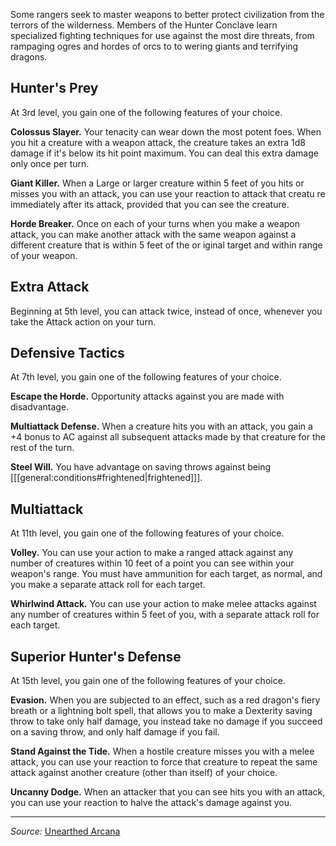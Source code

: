 Some rangers seek to master weapons to better protect civilization from the terrors of the wilderness. Members of the Hunter Conclave learn specialized fighting techniques for use against the most dire threats, from rampaging ogres and hordes of orcs to to wering giants and terrifying dragons.

## Hunter's Prey

At 3rd level, you gain one of the following features of your choice.

**Colossus Slayer.** Your tenacity can wear down the most potent foes. When you hit a creature with a weapon attack, the creature takes an extra 1d8 damage if it's below its hit point maximum. You can deal this extra damage only once per turn.

**Giant Killer.** When a Large or larger creature within 5 feet of you hits or misses you with an attack, you can use your reaction to attack that creatu re immediately after its attack, provided that you can see the creature.

**Horde Breaker.** Once on each of your turns when you make a weapon attack, you can make another attack with the same weapon against a different creature that is within 5 feet of the or iginal target and within range of your weapon.

## Extra Attack

Beginning at 5th level, you can attack twice, instead of once, whenever you take the Attack action on your turn.

## Defensive Tactics

At 7th level, you gain one of the following features of your choice.

**Escape the Horde.** Opportunity attacks against you are made with disadvantage.

**Multiattack Defense.** When a creature hits you with an attack, you gain a +4 bonus to AC against all subsequent attacks made by that creature for the rest of the turn.

**Steel Will.** You have advantage on saving throws against being [[[general:conditions#frightened|frightened]]].

## Multiattack

At 11th level, you gain one of the following features of your choice.

**Volley.** You can use your action to make a ranged attack against any number of creatures within 10 feet of a point you can see within your weapon's range. You must have ammunition for each target, as normal, and you make a separate attack roll for each target.

**Whirlwind Attack.** You can use your action to make melee attacks against any number of creatures within 5 feet of you, with a separate attack roll for each target.

## Superior Hunter's Defense

At 15th level, you gain one of the following features of your choice.

**Evasion.** When you are subjected to an effect, such as a red dragon's fiery breath or a lightning bolt spell, that allows you to make a Dexterity saving throw to take only half damage, you instead take no damage if you succeed on a saving throw, and only half damage if you fail.

**Stand Against the Tide.** When a hostile creature misses you with a melee attack, you can use your reaction to force that creature to repeat the same attack against another creature (other than itself) of your choice.

**Uncanny Dodge.** When an attacker that you can see hits you with an attack, you can use your reaction to halve the attack's damage against you.

----

*Source:* [Unearthed Arcana](http://media.wizards.com/2016/dnd/UA_RevisedRanger.pdf)
